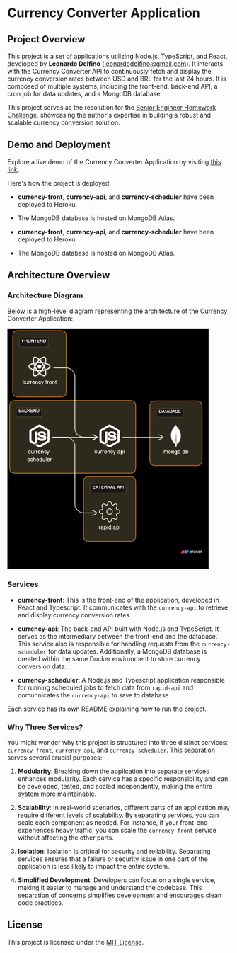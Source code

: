 # Currency Converter Application

## Project Overview

This project is a set of applications utilizing Node.js, TypeScript, and React, developed by **Leonardo Delfino** (<leonardodelfino@gmail.com>). It interacts with the Currency Converter API to continuously fetch and display the currency conversion rates between USD and BRL for the last 24 hours. It is composed of multiple systems, including the front-end, back-end API, a cron job for data updates, and a MongoDB database.

This project serves as the resolution for the [Senior Engineer Homework Challenge](https://github.com/smartrr-hello/senior_engineer_homework), showcasing the author's expertise in building a robust and scalable currency conversion solution.

## Demo and Deployment

Explore a live demo of the Currency Converter Application by visiting [this link](https://currency-front-7b2cb0f6ab6e.herokuapp.com/).

Here's how the project is deployed:

- **currency-front**, **currency-api**, and **currency-scheduler** have been deployed to Heroku.
- The MongoDB database is hosted on MongoDB Atlas.

- **currency-front**, **currency-api**, and **currency-scheduler** have been deployed to Heroku.
- The MongoDB database is hosted on MongoDB Atlas.

## Architecture Overview

### Architecture Diagram

Below is a high-level diagram representing the architecture of the Currency Converter Application:

![Alt text](docs/architeture-diagram.jpeg )

### Services

- **currency-front**: This is the front-end of the application, developed in React and Typescript. It communicates with the `currency-api` to retrieve and display currency conversion rates.

- **currency-api**: The back-end API built with Node.js and TypeScript. It serves as the intermediary between the front-end and the database. This service also is responsible for handling requests from the `currency-scheduler` for data updates. Additionally, a MongoDB database is created within the same Docker environment to store currency conversion data. 


- **currency-scheduler**: A Node.js and Typescript application responsible for running scheduled jobs to fetch data from `rapid-api` and comunnicates the `currency-api` to save to database.

Each service has its own README explaining how to run the project.

### Why Three Services?

You might wonder why this project is structured into three distinct services: `currency-front`, `currency-api`, and `currency-scheduler`. This separation serves several crucial purposes:

1. **Modularity**: Breaking down the application into separate services enhances modularity. Each service has a specific responsibility and can be developed, tested, and scaled independently, making the entire system more maintainable.

2. **Scalability**: In real-world scenarios, different parts of an application may require different levels of scalability. By separating services, you can scale each component as needed. For instance, if your front-end experiences heavy traffic, you can scale the `currency-front` service without affecting the other parts.

3. **Isolation**: Isolation is critical for security and reliability. Separating services ensures that a failure or security issue in one part of the application is less likely to impact the entire system.

4. **Simplified Development**: Developers can focus on a single service, making it easier to manage and understand the codebase. This separation of concerns simplifies development and encourages clean code practices.

## License

This project is licensed under the [MIT License](LICENSE).
